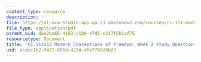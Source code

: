 ```yaml
---
content_type: resource
description: ''
file: https://ol-ocw-studio-app-qa.s3.amazonaws.com/courses/cc-111-modern-conceptions-of-freedom-spring-2013/acacc1b29472805dd234dfe776626b23_MITCC_111F12_Week3Ques.pdf
file_type: application/pdf
parent_uid: daa2ba65-4163-c1b8-47d5-c317f6b1af75
resourcetype: Document
title: 'CC.111s13 Modern Conceptions of Freedom: Week 2 Study Questions'
uid: acacc1b2-9472-805d-d234-dfe776626b23
---
```

